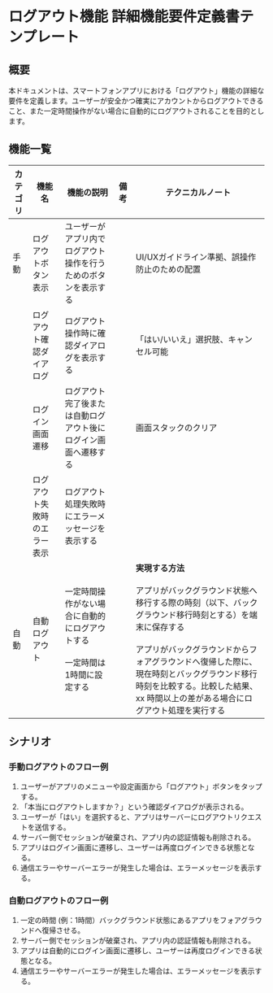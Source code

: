 <!--
このドキュメントは「ログアウト」機能の詳細機能要件定義書のテンプレートです。

【使い方】
- 本テンプレートはログアウト機能の詳細な要件を整理・共有するためのものです。
- 必要に応じて要件を追加・修正してください。
- 用語や表現の統一、重複の回避に注意してください。

【カラム説明】
| カテゴリ | 機能名 | 機能の説明 | 備考 | テクニカルノート |
|-|-|-|-|-|
| 機能の名称 | 機能説明 | 補足事項や関連情報 | バリデーションの定義など技術情報 |
-->

# ログアウト機能 詳細機能要件定義書テンプレート

## 概要

<!--
このセクションには、ログアウト機能の目的や背景、利用シーンなどを記載してください。
-->

本ドキュメントは、スマートフォンアプリにおける「ログアウト」機能の詳細な要件を定義します。ユーザーが安全かつ確実にアカウントからログアウトできること、また一定時間操作がない場合に自動的にログアウトされることを目的とします。

## 機能一覧

<!--
このセクションには、ログアウト機能に含まれる主な機能を一覧で記載してください。
- 例としてよくある業務要件を記載しています。不要なものは削除し、必要に応じて追加・修正してください。
-->

<!-- markdownlint-disable MD033 -->

| カテゴリ | 機能名 | 機能の説明 | 備考 | テクニカルノート |
|-|-|-|-|-|
| 手動 | ログアウトボタン表示 | ユーザーがアプリ内でログアウト操作を行うためのボタンを表示する | | UI/UXガイドライン準拠、誤操作防止のための配置 |
| | ログアウト確認ダイアログ | ログアウト操作時に確認ダイアログを表示する | | 「はい/いいえ」選択肢、キャンセル可能 |
| | ログイン画面遷移 | ログアウト完了後または自動ログアウト後にログイン画面へ遷移する | | 画面スタックのクリア |
| | ログアウト失敗時のエラー表示 | ログアウト処理失敗時にエラーメッセージを表示する | | |
| 自動 | 自動ログアウト | 一定時間操作がない場合に自動的にログアウトする<br><br> 一定時間は1時間に設定する | | **実現する方法** <br><br> アプリがバックグラウンド状態へ移行する際の時刻（以下、バックグラウンド移行時刻とする）を端末に保存する<br><br>アプリがバックグラウンドからフォアグラウンドへ復帰した際に、現在時刻とバックグラウンド移行時刻を比較する。比較した結果、xx 時間以上の差がある場合にログアウト処理を実行する|

<!-- markdownlint-enable MD033 -->

## シナリオ

<!--
このセクションには、ログアウト機能の主な利用シナリオやユーザーフローを記載してください。
- 例としてよくある業務要件を記載しています。不要なものは削除し、必要に応じて追加・修正してください。
-->

### 手動ログアウトのフロー例

1. ユーザーがアプリのメニューや設定画面から「ログアウト」ボタンをタップする。
2. 「本当にログアウトしますか？」という確認ダイアログが表示される。
3. ユーザーが「はい」を選択すると、アプリはサーバーにログアウトリクエストを送信する。
4. サーバー側でセッションが破棄され、アプリ内の認証情報も削除される。
5. アプリはログイン画面に遷移し、ユーザーは再度ログインできる状態となる。
6. 通信エラーやサーバーエラーが発生した場合は、エラーメッセージを表示する。

### 自動ログアウトのフロー例

1. 一定の時間 (例：1時間）バックグラウンド状態にあるアプリをフォアグラウンドへ復帰させる。
2. サーバー側でセッションが破棄され、アプリ内の認証情報も削除される。
3. アプリは自動的にログイン画面に遷移し、ユーザーは再度ログインできる状態となる。
4. 通信エラーやサーバーエラーが発生した場合は、エラーメッセージを表示する。
